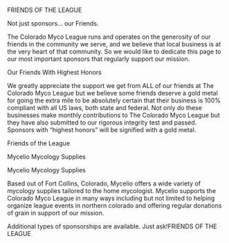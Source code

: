 FRIENDS OF THE LEAGUE

Not just sponsors… our Friends.

The Colorado Myco League runs and operates on the generosity of our friends in the community we serve, and we believe that local business is at the very heart of that community. So we would like to dedicate this page to our most important sponsors that regularly support our mission.

Our Friends With Highest Honors

We greatly appreciate the support we get from ALL of our friends at The Colorado Myco League but we believe some friends deserve a gold metal for going the extra mile to be absolutely certain that their business is 100% compliant with all US laws, both state and federal. Not only do these businesses make monthly contributions to The Colorado Myco League but they have also submitted to our rigorous integrity test and passed. Sponsors with “highest honors” will be signified with a gold metal.

Friends of the League

Mycelio Mycology Supplies

Mycelio Mycology Supplies

Based out of Fort Collins, Colorado, Mycelio offers a wide variety of mycology supplies tailored to the home mycologist. Mycelio supports the Colorado Myco League in many ways including but not limited to helping organize league events in northern colorado and offering regular donations of grain in support of our mission.

Additional types of sponsorships are available. Just ask!FRIENDS OF THE LEAGUE